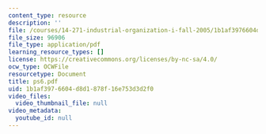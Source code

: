 ```yaml
---
content_type: resource
description: ''
file: /courses/14-271-industrial-organization-i-fall-2005/1b1af3976604d8d1878f16e753d3d2f0_ps6.pdf
file_size: 96906
file_type: application/pdf
learning_resource_types: []
license: https://creativecommons.org/licenses/by-nc-sa/4.0/
ocw_type: OCWFile
resourcetype: Document
title: ps6.pdf
uid: 1b1af397-6604-d8d1-878f-16e753d3d2f0
video_files:
  video_thumbnail_file: null
video_metadata:
  youtube_id: null
---
```

